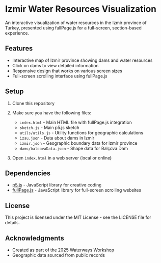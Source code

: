# Izmir Water Resources Visualization

An interactive visualization of water resources in the Izmir province of Turkey, presented using fullPage.js for a full-screen, section-based experience.

## Features

- Interactive map of Izmir province showing dams and water resources
- Click on dams to view detailed information
- Responsive design that works on various screen sizes
- Full-screen scrolling interface using fullPage.js

## Setup

1. Clone this repository
2. Make sure you have the following files:
   - `index.html` - Main HTML file with fullPage.js integration
   - `sketch.js` - Main p5.js sketch
   - `utils/utils.js` - Utility functions for geographic calculations
   - `izsu.json` - Data about dams in Izmir
   - `izmir.json` - Geographic boundary data for Izmir province
   - `dams/balcovaData.json` - Shape data for Balçova Dam

3. Open `index.html` in a web server (local or online)

## Dependencies

- [p5.js](https://p5js.org/) - JavaScript library for creative coding
- [fullPage.js](https://alvarotrigo.com/fullPage/) - JavaScript library for full-screen scrolling websites

## License

This project is licensed under the MIT License - see the LICENSE file for details.

## Acknowledgments

- Created as part of the 2025 Waterways Workshop
- Geographic data sourced from public records
